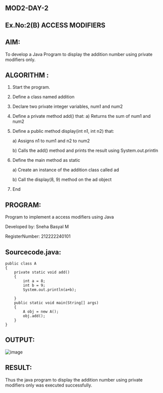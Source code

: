 ## MOD2-DAY-2
## Ex.No:2(B) ACCESS MODIFIERS
## AIM:
To develop a Java Program to display the addition number using private modifiers only.

## ALGORITHM :
1. Start the program.
   
2. Define a class named addition
   
3. Declare two private integer variables, num1 and num2
   
4. Define a private method add() that: a) Returns the sum of num1 and num2
   
5. Define a public method display(int n1, int n2) that:
   
   a) Assigns n1 to num1 and n2 to num2
   
   b) Calls the add() method and prints the result using System.out.println
   
7. Define the main method as static
   
   a) Create an instance of the addition class called ad
   
   b) Call the display(8, 9) method on the ad object
   
9. End

## PROGRAM:

Program to implement a access modifiers using Java

Developed by: Sneha Basyal M

RegisterNumber: 212222240101

## Sourcecode.java:
```
public class A
{
    private static void add()
    {
        int a = 8;
        int b = 9;
        System.out.println(a+b);
        
    }
    public static void main(String[] args)
    {
        A obj = new A();
        obj.add();
    }
}
```

## OUTPUT:
![image](https://github.com/user-attachments/assets/79173112-5615-47ee-b236-7f522dc65bd8)

## RESULT:
Thus the java program to display the addition number using private modifiers only was executed successfully.
